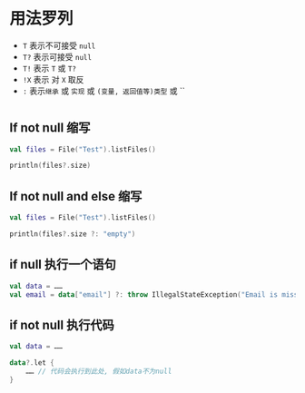 # 用法罗列
- `T` 表示不可接受 `null`
- `T?` 表示可接受 `null`
- `T!` 表示 `T` 或 `T?`
- `!X` 表示 对 `X` 取反
- `:` 表示`继承` 或 `实现` 或 `(变量, 返回值等)类型` 或 ``

# 
## If not null 缩写
``` kotlin
val files = File("Test").listFiles()

println(files?.size)
```

## If not null and else 缩写
``` kotlin
val files = File("Test").listFiles()

println(files?.size ?: "empty")
```

## if null 执行一个语句
``` kotlin
val data = ……
val email = data["email"] ?: throw IllegalStateException("Email is missing!")
```

## if not null 执行代码
``` kotlin
val data = ……

data?.let {
    …… // 代码会执行到此处, 假如data不为null
}
```
